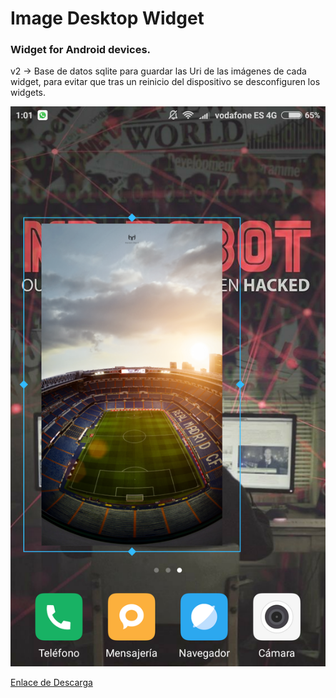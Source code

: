 # Image Desktop Widget

### Widget for Android devices.

v2 -> Base de datos sqlite para guardar las Uri de las imágenes de cada widget, para evitar que tras un reinicio del dispositivo se desconfiguren los widgets.


![ScreenShot](./screenshot.png)

[Enlace de Descarga](https://mega.nz/#!GYNlRLBY!8Lm-LQ08VFFypaE0AT4pT581CW3SbKR_2gddwuGkAzU)
